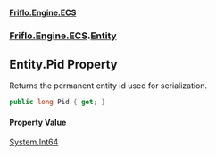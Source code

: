 #### [Friflo.Engine.ECS](index.md#'index')
### [Friflo.Engine.ECS](Friflo.Engine.ECS.md#'Friflo.Engine.ECS').[Entity](Entity.md#'Friflo.Engine.ECS.Entity')

## Entity.Pid Property

Returns the permanent entity id used for serialization.

```csharp
public long Pid { get; }
```

#### Property Value
[System.Int64](https://docs.microsoft.com/en-us/dotnet/api/System.Int64#'System.Int64')